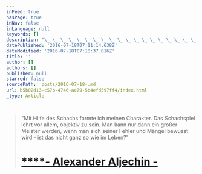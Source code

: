 ```yaml
---
inFeed: true
hasPage: true
inNav: false
inLanguage: null
keywords: []
description: "\_ \_ \_ \_ \_ \_ \_ \_ \_ \_ \_ \_ \_ \_ \_ \_ \_ \_ \_ \_ \_ \_ \_ \_ \_ \_ \_ \_ \_ \_ \_"
datePublished: '2016-07-18T07:11:14.638Z'
dateModified: '2016-07-18T07:10:37.016Z'
title: ''
author: []
authors: []
publisher: null
starred: false
sourcePath: _posts/2016-07-18-.md
url: b5b02d13-c57b-4746-ac79-5b4efd597ff4/index.html
_type: Article

---
```

> "Mit Hilfe des Schachs formte ich meinen Charakter. Das Schachspiel lehrt vor allem, objektiv zu sein. Man kann nur dann ein großer Meister werden, wenn man sich seiner Fehler und Mängel bewusst wird - ist das nicht ganz so wie im Leben?"
> 
> # [****][0]**[- Alexander Aljechin - ][0]**  
> 



[0]: null